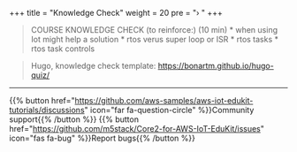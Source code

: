+++
title = "Knowledge Check"
weight = 20
pre = "› "
+++

>  COURSE KNOWLEDGE CHECK (to reinforce:) (10 min) 
>     * when using Iot might help a solution
>     * rtos verus super loop or ISR
>     * rtos tasks
>     * rtos task controls 

> Hugo, knowledge check template: https://bonartm.github.io/hugo-quiz/




---
{{% button href="https://github.com/aws-samples/aws-iot-edukit-tutorials/discussions" icon="far fa-question-circle" %}}Community support{{% /button %}} {{% button href="https://github.com/m5stack/Core2-for-AWS-IoT-EduKit/issues" icon="fas fa-bug" %}}Report bugs{{% /button %}}